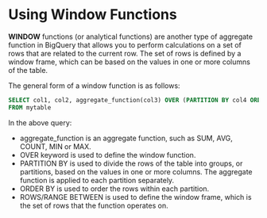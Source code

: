 # Using Window Functions

**WINDOW** functions (or analytical functions) are another type of aggregate function in BigQuery that allows you to perform calculations on a set of rows that are related to the current row. The set of rows is defined by a window frame, which can be based on the values in one or more columns of the table.

The general form of a window function is as follows:

```sql
SELECT col1, col2, aggregate_function(col3) OVER (PARTITION BY col4 ORDER BY col5 ROWS/RANGE BETWEEN ... AND ...) as result
FROM mytable
```

In the above query:
- aggregate_function is an aggregate function, such as SUM, AVG, COUNT, MIN or MAX.
- OVER keyword is used to define the window function.
- PARTITION BY is used to divide the rows of the table into groups, or partitions, based on the values in one or more columns. The aggregate function is applied to each partition separately.
- ORDER BY is used to order the rows within each partition.
- ROWS/RANGE BETWEEN is used to define the window frame, which is the set of rows that the function operates on.
